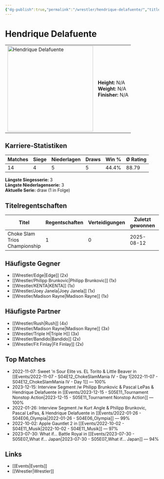 ```yaml
---
{"dg-publish":true,"permalink":"/wrestler/hendrique-delafuente/","title":"Hendrique Delafuente","tags":["wrestler"],"noteIcon":""}
---
```



# Hendrique Delafuente

<table>
        <tr>
        <td><img src="https://github.com/CptSpaulding1980/choke-slam-wrestling/releases/download/images/Hendrique_Delafuente.png" width="280" alt="Hendrique Delafuente"></td>
        <td>
        <b>Height:</b> N/A<br>
        <b>Weight:</b> N/A<br>
        <b>Finisher:</b> N/A<br>
        </td>
        </tr>
        </table>
        
## Karriere-Statistiken

| Matches | Siege | Niederlagen | Draws | Win % | Ø Rating |
|---------|-------|-------------|-------|-------|-----------|
| 14 | 4 | 5 | 5 | 44.4% | 88.79 |

**Längste Siegesserie:** 3<br>**Längste Niederlagenserie:** 3<br>**Aktuelle Serie:** draw (1 in Folge)

## Titelregentschaften
| Titel | Regentschaften | Verteidigungen | Zuletzt gewonnen | Aktuell |
|-------|---------------|----------------|------------------|---------|
| Choke Slam Trios Championship | 1 | 0 | 2025-08-12 |  |


## Häufigste Gegner
- [[Wrestler/Edge\|Edge]] (2x)
- [[Wrestler/Philipp Brunkovic\|Philipp Brunkovic]] (1x)
- [[Wrestler/KENTA\|KENTA]] (1x)
- [[Wrestler/Joey Janela\|Joey Janela]] (1x)
- [[Wrestler/Madison Rayne\|Madison Rayne]] (1x)

## Häufigste Partner
- [[Wrestler/Rush\|Rush]] (4x)
- [[Wrestler/Madison Rayne\|Madison Rayne]] (3x)
- [[Wrestler/Triple H\|Triple H]] (3x)
- [[Wrestler/Bandido\|Bandido]] (2x)
- [[Wrestler/Fit Finlay\|Fit Finlay]] (2x)

## Top Matches
- 2022-11-07: Sweet 'n Sour Elite vs. EL Torito & Little Beaver in [[Events/2022-11-07 - S04E12_ChokeSlamMania IV - Day 1\|2022-11-07 - S04E12_ChokeSlamMania IV - Day 1]] — 100%
- 2023-12-15: Interview Segment /w Philipp Brunkovic & Pascal LePas & Hendrique Delafuente in [[Events/2023-12-15 - S05E11_Tournament Nonstop Action\|2023-12-15 - S05E11_Tournament Nonstop Action]] — 100%
- 2022-01-26: Interview Segment /w Kurt Angle & Philipp Brunkovic, Pascal LePas, & Hendrique Delafuente in [[Events/2022-01-26 - S04E06_Olympia\|2022-01-26 - S04E06_Olympia]] — 99%
- 2022-10-02: Apple Gauntlet 2 in [[Events/2022-10-02 - S04E11_Musik\|2022-10-02 - S04E11_Musik]] — 97%
- 2023-07-30: What if... Battle Royal in [[Events/2023-07-30 - S05E07_What if... Japan\|2023-07-30 - S05E07_What if... Japan]] — 94%

## Links
- [[Events\|Events]]
- [[Wrestler\|Wrestler]]
